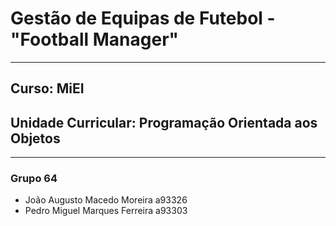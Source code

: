 # Gestão de Equipas de Futebol - "Football Manager"

---
## Curso: MiEI

## Unidade Curricular: Programação Orientada aos Objetos
---
### Grupo 64
* João Augusto Macedo Moreira a93326
* Pedro Miguel Marques Ferreira a93303

